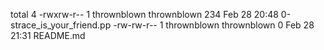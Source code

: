 total 4
-rwxrw-r-- 1 thrownblown thrownblown 234 Feb 28 20:48 0-strace_is_your_friend.pp
-rw-rw-r-- 1 thrownblown thrownblown   0 Feb 28 21:31 README.md
